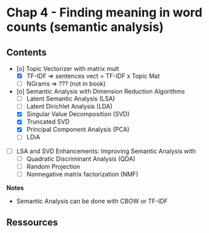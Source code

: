 # Chap 4 - Finding meaning in word counts (semantic analysis)


## Contents

- [o] Topic Vectorizer with matrix mult
    - [X] TF-IDF => sentences vect = TF-IDF x Topic Mat
    - [ ] NGrams => ??? (not in book)
- [o] Semantic Analysis with Dimension Reduction Algorithms
    - [ ] Latent Semantic Analysis (LSA)
    - [ ] Latent Dirichlet Analysis (LDA)
    - [X] Singular Value Decomposition (SVD)
    - [X] Truncated SVD
    - [X] Principal Component Analysis (PCA)
    - [ ] LDiA
- [ ] LSA and SVD Enhancements: Improving Semantic Analysis with
    - [ ] Quadratic Discriminant Analysis (QDA)
    - [ ] Random Projection
    - [ ] Nonnegative matrix factorization (NMF)

**Notes**

- Semantic Analysis can be done with CBOW or TF-IDF

## Ressources
